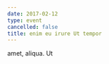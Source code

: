 ```yaml
---
date: 2017-02-12
type: event
cancelled: false
title: enim eu irure Ut tempor
---
```

amet, aliqua. Ut